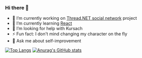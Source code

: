 ### Hi there 👋

- 🔭 I’m currently working on [Thread.NET social network](https://github.com/Scarmaing-Whebrolted/thread.net) project
-  🌱 I’m currently learning [React](https://ua.udemy.com/course/react-the-complete-guide-incl-redux/learn/)
- 🤔 I’m looking for help with Kursach
- ⚡ Fun fact: I don't mind changing my character on the fly
- 💬 Ask me about self-improvement

[![Top Langs](https://github-readme-stats.vercel.app/api/top-langs/?username=scarmaing-whebrolted&hide=c++&exclude_repo=hello-world,prog_basics_2term)](https://github.com/anuraghazra/github-readme-stats)
[![Anurag's GitHub stats](https://github-readme-stats.vercel.app/api?username=scarmaing-whebrolted)](https://github.com/anuraghazra/github-readme-stats)

<!--
**Scarmaing-Whebrolted/Scarmaing-Whebrolted** is a ✨ _special_ ✨ repository because its `README.md` (this file) appears on your GitHub profile.

Here are some ideas to get you started:

- 🔭 I’m currently working on ...
- 🌱 I’m currently learning ...
- 👯 I’m looking to collaborate on ...
- 🤔 I’m looking for help with ...
- 💬 Ask me about ...
- 📫 How to reach me: ...
- 😄 Pronouns: ...
- ⚡ Fun fact: ...
-->
